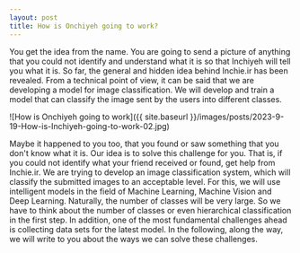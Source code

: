 ```yaml
---
layout: post
title: How is Onchiyeh going to work?
---
```


You get the idea from the name. You are going to send a picture of anything that you could not identify and understand what it is so that Inchiyeh will tell you what it is. So far, the general and hidden idea behind Inchie.ir has been revealed. From a technical point of view, it can be said that we are developing a model for image classification. We will develop and train a model that can classify the image sent by the users into different classes.

![How is Onchiyeh going to work]({{ site.baseurl }}/images/posts/2023-9-19-How-is-Inchiyeh-going-to-work-02.jpg)

Maybe it happened to you too, that you found or saw something that you don't know what it is. Our idea is to solve this challenge for you. That is, if you could not identify what your friend received or found, get help from Inchie.ir. We are trying to develop an image classification system, which will classify the submitted images to an acceptable level. For this, we will use intelligent models in the field of Machine Learning, Machine Vision and Deep Learning. Naturally, the number of classes will be very large. So we have to think about the number of classes or even hierarchical classification in the first step. In addition, one of the most fundamental challenges ahead is collecting data sets for the latest model. In the following, along the way, we will write to you about the ways we can solve these challenges.